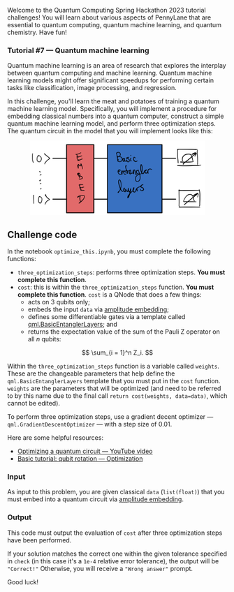 Welcome to the Quantum Computing Spring Hackathon 2023 tutorial challenges! You will learn about various aspects of PennyLane that are essential to quantum computing, quantum machine learning, and quantum chemistry. Have fun!

### Tutorial \#7 — Quantum machine learning

Quantum machine learning is an area of research that explores the interplay between quantum computing and machine learning. Quantum machine learning models might offer significant speedups for performing certain tasks like classification, image processing, and regression. 

In this challenge, you'll learn the meat and potatoes of training a quantum machine learning model. Specifically, you will implement a procedure for embedding classical numbers into a quantum computer, construct a simple quantum machine learning model, and perform three optimization steps. The quantum circuit in the model that you will implement looks like this:

<p align="center">
<img src="./images/daily7.png" width="400"/>
</p>

## Challenge code

In the notebook `optimize_this.ipynb`, you must complete the following functions:

- `three_optimization_steps`: performs three optimization steps. **You must complete this function**.
- `cost`: this is within the `three_optimization_steps` function. **You must complete this function**. `cost` is a QNode that does a few things:
  + acts on 3 qubits only;
  + embeds the input `data` via [amplitude embedding](https://docs.pennylane.ai/en/stable/code/api/pennylane.AmplitudeEmbedding.html);
  + defines some differentiable gates via a template called [qml.BasicEntanglerLayers](https://docs.pennylane.ai/en/stable/code/api/pennylane.BasicEntanglerLayers.html); and
  + returns the expectation value of the sum of the Pauli Z operator on all $n$ qubits:

$$
\sum_{i = 1}^n Z_i.
$$

Within the `three_optimization_steps` function is a variable called `weights`. These are the changeable parameters that help define the `qml.BasicEntanglerLayers` template that you must put in the `cost` function. `weights` are the parameters that will be optimized (and need to be referred to by this name due to the final call `return cost(weights, data=data)`, which cannot be edited).

To perform three optimization steps, use a gradient decent optimizer — `qml.GradientDescentOptimizer` — with a step size of $0.01$.

Here are some helpful resources:

- [Optimizing a quantum circuit — YouTube video](https://youtu.be/TiQ7T1h8VAQ)
- [Basic tutorial: qubit rotation — Optimization](https://pennylane.ai/qml/demos/tutorial_qubit_rotation.html#optimization)

### Input 

As input to this problem, you are given classical `data` (`list(float)`) that you must embed into a quantum circuit via [amplitude embedding](https://docs.pennylane.ai/en/stable/code/api/pennylane.AmplitudeEmbedding.html).

### Output

This code must output the evaluation of `cost` after three optimization steps have been performed.

If your solution matches the correct one within the given tolerance specified in `check` (in this case it's a `1e-4` relative error tolerance), the output will be `"Correct!"` Otherwise, you will receive a `"Wrong answer"` prompt.

Good luck!
